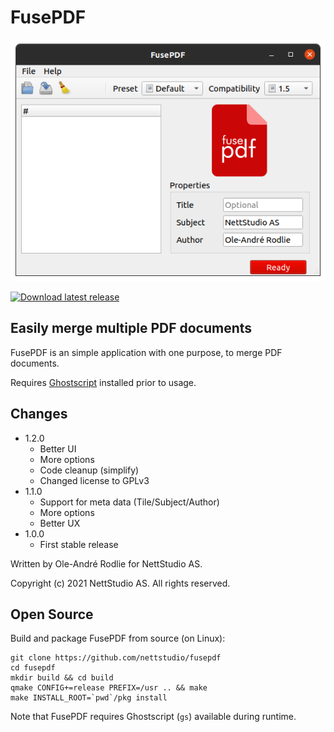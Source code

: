 # FusePDF

![screenshot](assets/fusepdf-screenshot.png "FusePDF screenshot")

[![Download latest release](https://img.shields.io/badge/Download-Latest%20release-red)](https://github.com/nettstudio/fusepdf/releases/latest)

## Easily merge multiple PDF documents

FusePDF is an simple application with one purpose, to merge PDF documents.

Requires [Ghostscript](https://www.ghostscript.com/download/gsdnld.html) installed prior to usage.

## Changes

  * 1.2.0
    * Better UI
    * More options
    * Code cleanup (simplify)
    * Changed license to GPLv3
  * 1.1.0
    * Support for meta data (Tile/Subject/Author)
    * More options
    * Better UX
  * 1.0.0
    * First stable release

Written by Ole-André Rodlie for NettStudio AS.

Copyright (c) 2021 NettStudio AS. All rights reserved.

## Open Source

Build and package FusePDF from source (on Linux):
```
git clone https://github.com/nettstudio/fusepdf
cd fusepdf
mkdir build && cd build
qmake CONFIG+=release PREFIX=/usr .. && make
make INSTALL_ROOT=`pwd`/pkg install
```
Note that FusePDF requires Ghostscript (``gs``) available during runtime.